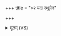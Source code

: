 +++
title = "०२ यदा स्थूलेन"

+++
<details><summary>मूलम् (VS)</summary>

यदा॑ स्थू॒लेन॒ पस॑साणौ मु॒ष्का उपा॑वधीत्। विष्व॑ञ्चा व॒स्या वर्ध॑तः॒ सिक॑तास्वेव॒ गर्द॑भौ ॥
</details>